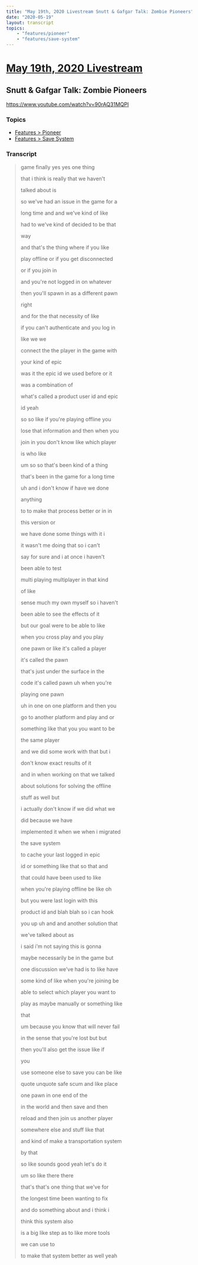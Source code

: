 ```yaml
---
title: "May 19th, 2020 Livestream Snutt & Gafgar Talk: Zombie Pioneers"
date: "2020-05-19"
layout: transcript
topics:
    - "features/pioneer"
    - "features/save-system"
---
```

# [May 19th, 2020 Livestream](../2020-05-19.md)
## Snutt & Gafgar Talk: Zombie Pioneers
https://www.youtube.com/watch?v=90rAQ31MQPI

### Topics
* [Features > Pioneer](../topics/features/pioneer.md)
* [Features > Save System](../topics/features/save-system.md)

### Transcript

> game finally yes yes one thing
>
> that i think is really that we haven't
>
> talked about is
>
> so we've had an issue in the game for a
>
> long time and and we've kind of like
>
> had to we've kind of decided to be that
>
> way
>
> and that's the thing where if you like
>
> play offline or if you get disconnected
>
> or if you join in
>
> and you're not logged in on whatever
>
> then you'll spawn in as a different pawn
>
> right
>
> and for the that necessity of like
>
> if you can't authenticate and you log in
>
> like we we
>
> connect the the player in the game with
>
> your kind of epic
>
> was it the epic id we used before or it
>
> was a combination of
>
> what's called a product user id and epic
>
> id yeah
>
> so so like if you're playing offline you
>
> lose that information and then when you
>
> join in you don't know like which player
>
> is who like
>
> um so so that's been kind of a thing
>
> that's been in the game for a long time
>
> uh and i don't know if have we done
>
> anything
>
> to to make that process better or in in
>
> this version or
>
> we have done some things with it i
>
> it wasn't me doing that so i can't
>
> say for sure and i at once i haven't
>
> been able to test
>
> multi playing multiplayer in that kind
>
> of like
>
> sense much my own myself so i haven't
>
> been able to see the effects of it
>
> but our goal were to be able to like
>
> when you cross play and you play
>
> one pawn or like it's called a player
>
> it's called the pawn
>
> that's just under the surface in the
>
> code it's called pawn uh when you're
>
> playing one pawn
>
> uh in one on one platform and then you
>
> go to another platform and play and or
>
> something like that you you want to be
>
> the same player
>
> and we did some work with that but i
>
> don't know exact results of it
>
> and in when working on that we talked
>
> about solutions for solving the offline
>
> stuff as well but
>
> i actually don't know if we did what we
>
> did because we have
>
> implemented it when we when i migrated
>
> the save system
>
> to cache your last logged in epic
>
> id or something like that so that and
>
> that could have been used to like
>
> when you're playing offline be like oh
>
> but you were last login with this
>
> product id and blah blah so i can hook
>
> you up uh and and another solution that
>
> we've talked about as
>
> i said i'm not saying this is gonna
>
> maybe necessarily be in the game but
>
> one discussion we've had is to like have
>
> some kind of like when you're joining be
>
> able to select which player you want to
>
> play as maybe manually or something like
>
> that
>
> um because you know that will never fail
>
> in the sense that you're lost but but
>
> then you'll also get the issue like if
>
> you
>
> use someone else to save you can be like
>
> quote unquote safe scum and like place
>
> one pawn in one end of the
>
> in the world and then save and then
>
> reload and then join us another player
>
> somewhere else and stuff like that
>
> and kind of make a transportation system
>
> by that
>
> so like sounds good yeah let's do it
>
> um so like there there
>
> that's that's one thing that we've for
>
> the longest time been wanting to fix
>
> and do something about and i think i
>
> think this system also
>
> is a big like step as to like more tools
>
> we can use to
>
> to make that system better as well yeah
>
